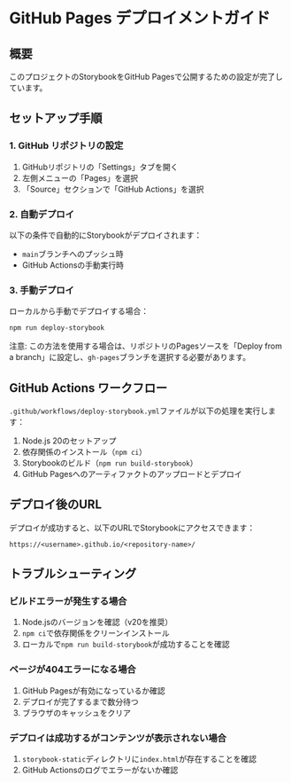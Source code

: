 # GitHub Pages デプロイメントガイド

## 概要

このプロジェクトのStorybookをGitHub Pagesで公開するための設定が完了しています。

## セットアップ手順

### 1. GitHub リポジトリの設定

1. GitHubリポジトリの「Settings」タブを開く
2. 左側メニューの「Pages」を選択
3. 「Source」セクションで「GitHub Actions」を選択

### 2. 自動デプロイ

以下の条件で自動的にStorybookがデプロイされます：

- `main`ブランチへのプッシュ時
- GitHub Actionsの手動実行時

### 3. 手動デプロイ

ローカルから手動でデプロイする場合：

```bash
npm run deploy-storybook
```

注意: この方法を使用する場合は、リポジトリのPagesソースを「Deploy from a branch」に設定し、`gh-pages`ブランチを選択する必要があります。

## GitHub Actions ワークフロー

`.github/workflows/deploy-storybook.yml`ファイルが以下の処理を実行します：

1. Node.js 20のセットアップ
2. 依存関係のインストール（`npm ci`）
3. Storybookのビルド（`npm run build-storybook`）
4. GitHub Pagesへのアーティファクトのアップロードとデプロイ

## デプロイ後のURL

デプロイが成功すると、以下のURLでStorybookにアクセスできます：

```
https://<username>.github.io/<repository-name>/
```

## トラブルシューティング

### ビルドエラーが発生する場合

1. Node.jsのバージョンを確認（v20を推奨）
2. `npm ci`で依存関係をクリーンインストール
3. ローカルで`npm run build-storybook`が成功することを確認

### ページが404エラーになる場合

1. GitHub Pagesが有効になっているか確認
2. デプロイが完了するまで数分待つ
3. ブラウザのキャッシュをクリア

### デプロイは成功するがコンテンツが表示されない場合

1. `storybook-static`ディレクトリに`index.html`が存在することを確認
2. GitHub Actionsのログでエラーがないか確認